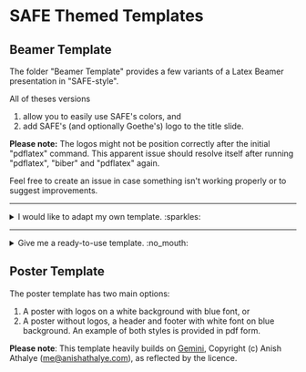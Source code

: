 # SAFE Themed Templates 

## Beamer Template
The folder "Beamer Template" provides a few variants of a Latex Beamer presentation in "SAFE-style". 

All of theses versions

1) allow you to easily use SAFE's colors, and
2) add SAFE's (and optionally Goethe's) logo to the title slide. 

**Please note:** The logos might not be position correctly after the initial "pdflatex" command. This apparent issue should resolve itself after running "pdflatex", "biber" and "pdflatex" again. 

Feel free to create an issue in case something isn't working properly or to suggest improvements. 

---

<details>
  <summary> I would like to adapt my own template. :sparkles: </summary>
  <br>

<details>
<summary>My template has a sty file/I want to use a sty file.</summary>
<br>
Take a look at the folder "Addon_YourTemplate". 


The folder "styles" contains a simple sty file, which you can either use directly or add the respective lines of code to your current sty file. :smirk:

In addition, be sure to copy the code in "0_Main_with_sty" to your preamble. 

</details>

<details>
<summary>I want the simplest possible code without sty files. </summary>
<br> 
The folder "MinimumExample" is for you! :innocent:
</details>
</details>

----

<details>
<summary>Give me a ready-to-use template. :no_mouth: </summary>
<br>
Check out "MyTemplate". As the name indicates, this is a (streamlined) version of the template I like to use - I hope you will, too! :heart_eyes:


**Folder structure**:
```
├── 0_Loadslides.tex         # Contains all packages and personalizable design options
├── 1_Core.tex               # Home to the content of your slides
├── 2_PresentationOnly.tex   # Imports packages/design options from  0_Loadslides.tex and
                             # contents from 1_Core.tex and wraps them in a beamer presentation
├── styles                   # sty files
├── figures                  # stores logos 

```
Alternatively, you can copy this [overleaf-template](https://www.overleaf.com/read/jfjntqbmgsnr#44c21c).
</details>

## Poster Template
The poster template has two main options: 
1) A poster with logos on a white background with blue font, or
2) A poster without logos, a header and footer with white font on blue background.
An example of both styles is provided in pdf form.

**Please note**: This template heavily builds on [Gemini](https://github.com/anishathalye/gemini), Copyright (c) Anish Athalye (me@anishathalye.com), as reflected by the licence. 
